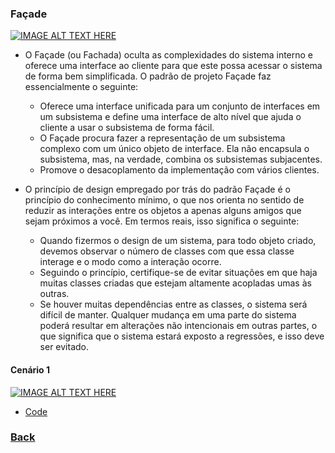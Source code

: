### Façade
[![IMAGE ALT TEXT HERE](http://img.youtube.com/vi/pOL8R6GMXdY/1.jpg)](http://www.youtube.com/watch?v=pOL8R6GMXdY)
- O Façade (ou Fachada) oculta as complexidades do sistema interno e oferece uma interface ao cliente para que este possa acessar o sistema de forma bem simplificada. O padrão de projeto Façade faz essencialmente o seguinte:
  - Oferece uma interface unificada para um conjunto de interfaces em um subsistema e define uma interface de alto nível que ajuda o cliente a usar o subsistema de forma fácil.
  - O Façade procura fazer a representação de um subsistema complexo com um único objeto de interface. Ela não encapsula o subsistema, mas, na verdade, combina os subsistemas subjacentes.
  - Promove o desacoplamento da implementação com vários clientes.

- O princípio de design empregado por trás do padrão Façade é o princípio do conhecimento mínimo, o que nos orienta no sentido de reduzir as interações entre os objetos a apenas alguns amigos que sejam próximos a você. Em termos reais, isso significa o seguinte:
  - Quando fizermos o design de um sistema, para todo objeto criado, devemos observar o número de classes com que essa classe interage e o modo como a interação ocorre.
  - Seguindo o princípio, certifique-se de evitar situações em que haja muitas classes criadas que estejam altamente acopladas umas às outras.
  - Se houver muitas dependências entre as classes, o sistema será difícil de manter. Qualquer mudança em uma parte do sistema poderá resultar em alterações não intencionais em outras partes, o que significa que o sistema estará exposto a regressões, e isso deve ser evitado.

#### Cenário 1
[![IMAGE ALT TEXT HERE](http://img.youtube.com/vi/PMGOpbSPKV8/1.jpg)](http://www.youtube.com/watch?v=PMGOpbSPKV8)
- [Code](code.py)

### [Back](../../README.md)